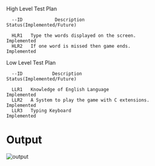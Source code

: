 High Level Test Plan

      --ID            Description                             Status(Implemented/Future)
     
      HLR1   Type the words displayed on the screen.              Implemented
      HLR2   If one word is missed then game ends.                Implemented


Low Level Test Plan

      --ID           Description                              Status(Implemented/Future)
      
      LLR1   Knowledge of English Language                        Implemented
      LLR2   A System to play the game with C extensions.         Implemented
      LLR3   Typing Keyboard                                      Implemented





# Output
![output](https://user-images.githubusercontent.com/59721857/154501142-e1246c0f-328d-4ab9-95f4-6b7924cb8826.jpg)
